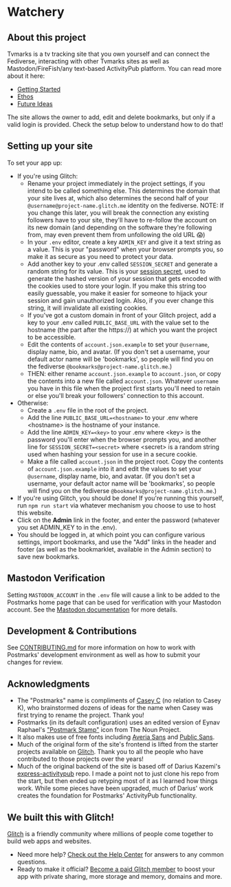 # Watchery

## About this project

Tvmarks is a tv tracking site that you own yourself and can connect the Fediverse, interacting with other Tvmarks sites as well as Mastodon/FireFish/any text-based ActivityPub platform. You can read more about it here:

- [Getting Started](https://casey.kolderup.org/notes/b059694f5064c6c6285075c894a72317.html)
- [Ethos](https://casey.kolderup.org/notes/edf3a659f52528da103ea4dcbb09f66f.html)
- [Future Ideas](https://casey.kolderup.org/notes/9307f6d67bbfedbd215ae2d09caeab39.html)

The site allows the owner to add, edit and delete bookmarks, but only if a valid login is provided.
Check the setup below to understand how to do that!

## Setting up your site

To set your app up:

- If you're using Glitch:
  - Rename your project immediately in the project settings, if you intend to be called something else. This determines the domain that your site lives at, which also determines the second half of your `@username@project-name.glitch.me` identity on the fediverse. NOTE: If you change this later, you will break the connection any existing followers have to your site, they'll have to re-follow the account on its new domain (and depending on the software they're following from, may even prevent them from unfollowing the old URL 😱)
  - In your `.env` editor, create a key `ADMIN_KEY` and give it a text string as a value. This is your "password" when your browser prompts you, so make it as secure as you need to protect your data.
  - Add another key to your .env called `SESSION_SECRET` and generate a random string for its value. This is your [session secret](http://expressjs.com/en/resources/middleware/session.html#secret), used to generate the hashed version of your session that gets encoded with the cookies used to store your login. If you make this string too easily guessable, you make it easier for someone to hijack your session and gain unauthorized login. Also, if you ever change this string, it will invalidate all existing cookies.
  - If you've got a custom domain in front of your Glitch project, add a key to your .env called `PUBLIC_BASE_URL` with the value set to the hostname (the part after the https://) at which you want the project to be accessible.
  - Edit the contents of `account.json.example` to set your `@username`, display name, bio, and avatar. (If you don't set a username, your default actor name will be 'bookmarks', so people will find you on the fediverse `@bookmarks@project-name.glitch.me`.)
  - THEN: either rename `account.json.example` to `account.json`, or copy the contents into a new file called `account.json`. Whatever `username` you have in this file when the project first starts you'll need to retain or else you'll break your followers' connection to this account.
- Otherwise:
  - Create a `.env` file in the root of the project.
  - Add the line `PUBLIC_BASE_URL=<hostname>` to your .env where \<hostname\> is the hostname of your instance.
  - Add the line `ADMIN_KEY=<key>` to your .env where \<key\> is the password you'll enter when the browser prompts you, and another line for `SESSION_SECRET=<secret>` where \<secret\> is a random string used when hashing your session for use in a secure cookie.
  - Make a file called `account.json` in the project root. Copy the contents of `account.json.example` into it and edit the values to set your `@username`, display name, bio, and avatar. (If you don't set a username, your default actor name will be 'bookmarks', so people will find you on the fediverse `@bookmarks@project-name.glitch.me`.)
- If you're using Glitch, you should be done! If you're running this yourself, run `npm run start` via whatever mechanism you choose to use to host this website.
- Click on the **Admin** link in the footer, and enter the password (whatever you set ADMIN_KEY to in the .env).
- You should be logged in, at which point you can configure various settings, import bookmarks, and use the "Add" links in the header and footer (as well as the bookmarklet, available in the Admin section) to save new bookmarks.

## Mastodon Verification

Setting `MASTODON_ACCOUNT` in the `.env` file will cause a link to be added to the Postmarks home page that can be used for verification with your Mastodon account. See the [Mastodon documentation](https://docs.joinmastodon.org/user/profile/#verification) for more details.

## Development & Contributions

See [CONTRIBUTING.md](/CONTRIBUTING.md) for more information on how to work with Postmarks' development environment as well
as how to submit your changes for review.

## Acknowledgments

- The "Postmarks" name is compliments of [Casey C](https://sowe.li) (no relation to Casey K), who brainstormed dozens of ideas for the name when Casey was first trying to rename the project. Thank you!
- Postmarks (in its default configuration) uses an edited version of Eynav Raphael's ["Postmark Stamp"](https://thenounproject.com/icon/postmark-stamp-928917/) icon from The Noun Project.
- It also makes use of free fonts including [Averia Sans](http://iotic.com/averia/) and [Public Sans](https://public-sans.digital.gov/).
- Much of the original form of the site's frontend is lifted from the starter projects available on [Glitch](https://glitch.com). Thank you to all the people who have contributed to those projects over the years!
- Much of the original backend of the site is based off of Darius Kazemi's [express-activitypub](https://github.com/dariusk/express-activitypub) repo. I made a point not to just clone his repo from the start, but then ended up retyping most of it as I learned how things work. While some pieces have been upgraded, much of Darius' work creates the foundation for Postmarks' ActivityPub functionality.

## We built this with Glitch!

[Glitch](https://glitch.com) is a friendly community where millions of people come together to build web apps and websites.

- Need more help? [Check out the Help Center](https://help.glitch.com/) for answers to any common questions.
- Ready to make it official? [Become a paid Glitch member](https://glitch.com/pricing) to boost your app with private sharing, more storage and memory, domains and more.
